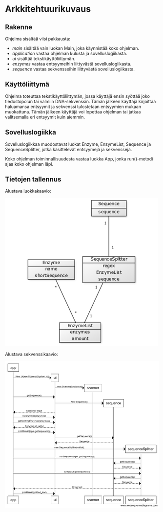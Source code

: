 # Arkkitehtuurikuvaus
## Rakenne
Ohjelma sisältää viisi pakkausta: 
- _main_ sisältää vain luokan Main, joka käynnistää koko ohjelman.
- _application_ vastaa ohjelman kulusta ja sovelluslogiikasta.
- _ui_ sisältää tekstikäyttöliittymän.
- _enzymes_ vastaa entsyymeihin liittyvästä sovelluslogiikasta.
- _sequence_ vastaa sekvensseihin liittyvästä sovelluslogiikasta.

## Käyttöliittymä
Ohjelma toteuttaa tekstikäyttöliittymän, jossa käyttäjä ensin syöttää joko tiedostopolun tai valmiin DNA-sekvenssin. Tämän jälkeen käyttäjä kirjoittaa haluamansa entsyymit ja sekvenssi tulostetaan entsyymien mukaan muokattuna. Tämän jälkeen käyttäjä voi lopettaa ohjelman tai jatkaa valitsemalla eri entsyymit kuin aiemmin.
## Sovelluslogiikka
Sovelluslogiikkaa muodostavat luokat Enzyme, EnzymeList, Sequence ja SequenceSplitter, jotka käsittelevät entsyymejä ja sekvenssejä. 

Koko ohjelman toiminnallisuudesta vastaa luokka App, jonka run()-metodi ajaa koko ohjelman läpi.

## Tietojen tallennus


Alustava luokkakaavio: 

<img src="https://github.com/Geffe/otm-harjoitustyo/blob/master/dokumentointi/kuvat/luokkakaavio.png" width="500">

Alustava sekvenssikaavio:

<img src="https://github.com/Geffe/otm-harjoitustyo/blob/master/dokumentointi/kuvat/sekvenssikaavio-Enzyme-f.png" width="700">
